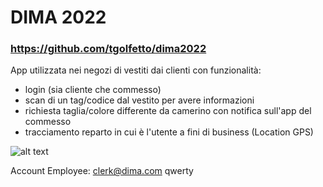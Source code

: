 # DIMA 2022 
### https://github.com/tgolfetto/dima2022

App utilizzata nei negozi di vestiti dai clienti con funzionalità: 
- login (sia cliente che commesso)
- scan di un tag/codice dal vestito per avere informazioni
- richiesta taglia/colore differente da camerino con notifica sull'app del commesso
- tracciamento reparto in cui è l'utente a fini di business (Location GPS)

![alt text](https://i.imgur.com/9ZXhrxH.png)

Account Employee:
clerk@dima.com
qwerty


